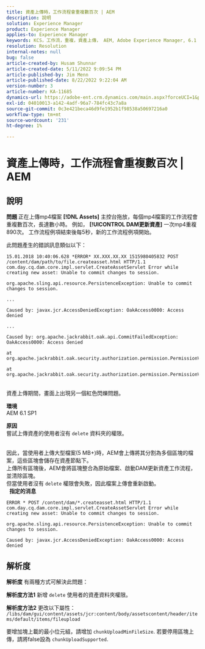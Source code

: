 ```yaml
---
title: 資產上傳時，工作流程會重複數百次 | AEM
description: 說明
solution: Experience Manager
product: Experience Manager
applies-to: Experience Manager
keywords: KCS，工作流，重複，資產上傳， AEM, Adobe Experience Manager, 6.1
resolution: Resolution
internal-notes: null
bug: false
article-created-by: Husam Shunnar
article-created-date: 5/11/2022 9:09:54 PM
article-published-by: Jim Menn
article-published-date: 8/22/2022 9:22:04 AM
version-number: 3
article-number: KA-11685
dynamics-url: https://adobe-ent.crm.dynamics.com/main.aspx?forceUCI=1&pagetype=entityrecord&etn=knowledgearticle&id=b13e57af-6ed1-ec11-a7b5-00224809c399
exl-id: 04010013-a142-4adf-96a7-784fc43c7a8a
source-git-commit: 0c3e421beca46d9fe1952b1f98538a50697216a0
workflow-type: tm+mt
source-wordcount: '231'
ht-degree: 1%

---
```


# 資產上傳時，工作流程會重複數百次 | AEM

## 說明


<b>問題 </b>
正在上傳mp4檔案 <b>[!DNL Assets]</b> 主控台拖放，每個mp4檔案的工作流程會重複數百次，長達數小時。
例如， <b>[!UICONTROL DAM更新資產]</b> 一次mp4重複890次。 工作流程例項結束後每5秒，新的工作流程例項開始。

此問題產生的錯誤訊息類似以下：


```
15.01.2018 10:40:06.628 *ERROR* XX.XXX.XX.XX 1515980405832 POST /content/dam/path/to/file.createasset.html HTTP/1.1 com.day.cq.dam.core.impl.servlet.CreateAssetServlet Error while creating new asset: Unable to commit changes to session.

org.apache.sling.api.resource.PersistenceException: Unable to commit changes to session.

...

Caused by: javax.jcr.AccessDeniedException: OakAccess0000: Access denied

...

Caused by: org.apache.jackrabbit.oak.api.CommitFailedException: OakAccess0000: Access denied

at org.apache.jackrabbit.oak.security.authorization.permission.PermissionValidator.checkPermissions(PermissionValidator.java:212)

at org.apache.jackrabbit.oak.security.authorization.permission.PermissionValidator.childNodeDeleted(PermissionValidator.java:168)
```


<br>資產上傳期間，畫面上出現另一個紅色閃爍問題。

<b>環境</b>
<br>AEM 6.1 SP1

<b>原因 </b>
<br>嘗試上傳資產的使用者沒有 `delete` 資料夾的權限。

<br>因此，當使用者上傳大型檔案(5 MB+)時，AEM會上傳將其分割為多個區塊的檔案，這些區塊會儲存在資產節點下。
<br>上傳所有區塊後，AEM會將區塊整合為原始檔案、啟動DAM更新資產工作流程，並清除區塊。
<br>但當使用者沒有 `delete` 權限會失敗，因此檔案上傳會重新啟動。
<br> 
<b>指定的消息</b>



```
ERROR * POST /content/dam/*.createasset.html HTTP/1.1 com.day.cq.dam.core.impl.servlet.CreateAssetServlet Error while creating new asset: Unable to commit changes to session.

org.apache.sling.api.resource.PersistenceException: Unable to commit changes to session.

Caused by: javax.jcr.AccessDeniedException: OakAccess0000: Access denied
```



## 解析度


<b>解析度</b>
有兩種方式可解決此問題：<b> </b>

<b>解析度方法1</b>
新增 `delete` 使用者的資產資料夾權限。

<b>解析度方法2</b>
更改以下屬性：
`/libs/dam/gui/content/assets/jcr:content/body/assetscontent/header/items/default/items/fileupload`

要增加塊上載的最小位元組，請增加 `chunkUploadMinFileSize`.
若要停用區塊上傳，請將false設為 `chunkUploadSupported`.
